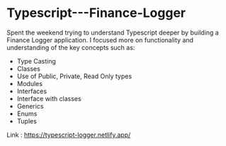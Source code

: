 # Typescript---Finance-Logger
Spent the weekend trying to understand Typescript deeper by building a Finance Logger application.
I focused more on functionality and understanding of the key concepts such as: 

* Type Casting 
* Classes
* Use of Public, Private, Read Only types 
* Modules
* Interfaces
* Interface with classes
* Generics 
* Enums
* Tuples


Link : https://typescript-logger.netlify.app/
